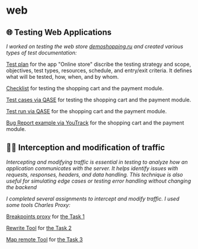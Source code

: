 # web
## 🌐 **Testing Web Applications** ##

_I worked on testing the web store [demoshopping.ru](https://demoshopping.ru/) and created various types of test documentation:_

[Test plan](https://drive.google.com/file/d/15xhy3YdN_thE8xiMYBD0UvBv8j7X0BMN/view?usp=sharing) for the app "Online store" discribe the testing strategy and scope, objectives, test types, resources, schedule, and entry/exit criteria. It defines what will be tested, how, when, and by whom.

[Checklist](https://docs.google.com/spreadsheets/d/1JSr7-QDefEhA3EuwYRQ9RDDXSCT-j5sF8ssgT62qvXI/edit?gid=0#gid=0&range=A73:A93) for testing the shopping cart and the payment module.
 
[Test cases via QASE](https://github.com/natlaxmat/web/blob/main/Cart_and_Order_management.pdf) for testing the shopping cart and the payment module.

[Test run via QASE](https://github.com/natlaxmat/web/blob/main/G10-Express%2Brun%2B2025_05_13.pdf) for the shopping cart and the payment module.

[Bug Report example via YouTrack](https://github.com/natlaxmat/web/blob/main/Web_app_testing_docs.xlsx) for the shopping cart and the payment module.


## 🕵️‍♀️ **Interception and modification of traffic** ##

_Intercepting and modifying traffic is essential in testing to analyze how an application communicates with the server. It helps identify issues with requests, responses, headers, and data handling. This technique is also useful for simulating edge cases or testing error handling without changing the backend_

_I completed several assignments to intercept and modify traffic. I used some tools Charles Proxy:_

[Breakpoints proxy](https://github.com/natlaxmat/web/blob/main/1.Breakpoints_web.mp4) for [the Task 1](https://github.com/natlaxmat/web/blob/main/Task_1.txt)

[Rewrite Tool](https://github.com/natlaxmat/web/blob/main/2.Rewrite_web.mp4) for [the Task 2](https://github.com/natlaxmat/web/blob/main/Task_2.txt)

[Map remote Tool](https://github.com/natlaxmat/web/blob/main/3.Map%20remote_web.mp4) for [the Task 3](https://github.com/natlaxmat/web/blob/main/Task_3.txt)
